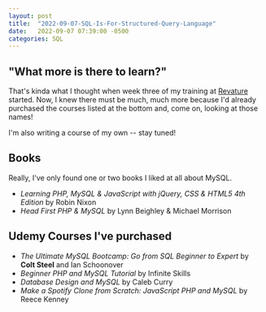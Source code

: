 ```yaml
---
layout: post
title:  "2022-09-07-SQL-Is-For-Structured-Query-Language"
date:   2022-09-07 07:39:00 -0500
categories: SQL
---
```


## "What more is there to learn?"

That's kinda what I thought when week three of my training at [Revature](https://revature.com/) started. Now, I knew there must be much, much more because I'd already purchased the courses listed at the bottom and, come on, looking at those names!

I'm also writing a course of my own -- stay tuned!

## Books

Really, I've only found one or two books I liked at all about MySQL.

- _Learning PHP, MySQL & JavaScript with jQuery, CSS & HTML5 4th Edition_ by Robin Nixon
- _Head First PHP & MySQL_ by Lynn Beighley & Michael Morrison

## Udemy Courses I've purchased

- _The Ultimate MySQL Bootcamp: Go from SQL Beginner to Expert_ by **Colt Steel** and Ian Schoonover
- _Beginner PHP and MySQL Tutorial_ by Infinite Skills
- _Database Design and MySQL_ by Caleb Curry
- _Make a Spotify Clone from Scratch: JavaScript PHP and MySQL_ by Reece Kenney
